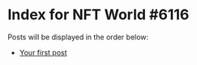 # Index for NFT World #6116
Posts will be displayed in the order below:

- [Your first post](./001-first.md)

